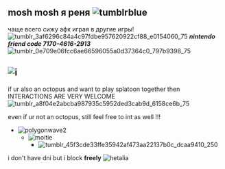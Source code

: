 ## mosh mosh я реня ![tumblrblue](https://github.com/user-attachments/assets/73250707-36ca-4d0e-84aa-12490b4c425a)
чаще всего сижу афк играя в другие игры! ![tumblr_3af6296c84a4c97fdbe957620922cf88_e0154060_75](https://github.com/user-attachments/assets/30d42275-2300-4b91-9ccc-2ad12b444920)
 ***nintendo friend code 7170-4616-2913*** ![tumblr_0e709e06fcc6ae66596055a0d37364c0_797b9398_75](https://github.com/user-attachments/assets/209dec43-99ea-4d75-a660-fe439b3f6219)
## ![i](https://github.com/user-attachments/assets/7602d0f3-daed-4cf2-9834-3a93b3e85d64)
if ur also an octopus and want to play splatoon together then INTERACTIONS ARE VERY WELCOME ![tumblr_a8f04e2abcba987935c5952ded3cab9d_6158ce6b_75](https://github.com/user-attachments/assets/fc29d7a3-47bf-4204-bdfb-ff0c8b6ebc0f) 

even if ur not an octopus, still feel free to int as well !!! 

- ![polygonwave2](https://github.com/user-attachments/assets/8e378bc1-ca82-41da-a67b-9b2d91bc175d) 
   - ![moitie](https://github.com/user-attachments/assets/e726d4b2-b93c-4df1-85c3-9219430ffde9)
      - ![tumblr_45f3cde33ffe35942af473aa22137b0c_dcaa9410_250](https://github.com/user-attachments/assets/e489f606-d978-43e5-9095-8e5cccb7f671)

i don't have dni but i block **freely** 
![hetalia](https://github.com/user-attachments/assets/f89f36f8-bf00-4c06-a549-6dc59bd02fd0)
